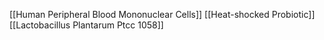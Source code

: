 [[Human Peripheral Blood Mononuclear Cells]]
[[Heat-shocked Probiotic]]
[[Lactobacillus Plantarum Ptcc 1058]]
